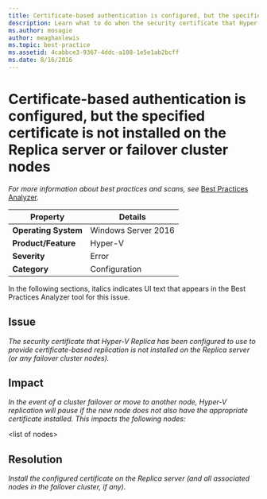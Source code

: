 ```yaml
---
title: Certificate-based authentication is configured, but the specified certificate is not installed on the Replica server or failover cluster nodes
description: Learn what to do when the security certificate that Hyper-V Replica has been configured to use to provide certificate-based replication is not installed on the Replica server (or any failover cluster nodes).
ms.author: mosagie
author: meaghanlewis
ms.topic: best-practice
ms.assetid: 4cabbce3-9367-4ddc-a108-1e5e1ab2bcff
ms.date: 8/16/2016
---
```

# Certificate-based authentication is configured, but the specified certificate is not installed on the Replica server or failover cluster nodes



*For more information about best practices and scans, see* [Best Practices Analyzer](/previous-versions/windows/it-pro/windows-server-2008-R2-and-2008/dd759260(v=ws.11)).

|Property|Details|
|-|-|
|**Operating System**|Windows Server 2016|
|**Product/Feature**|Hyper-V|
|**Severity**|Error|
|**Category**|Configuration|

In the following sections, italics indicates UI text that appears in the Best Practices Analyzer tool for this issue.

## Issue

*The security certificate that Hyper-V Replica has been configured to use to provide certificate-based replication is not installed on the Replica server (or any failover cluster nodes).*

## Impact

*In the event of a cluster failover or move to another node, Hyper-V replication will pause if the new node does not also have the appropriate certificate installed. This impacts the following nodes:*

\<list of nodes>

## Resolution

*Install the configured certificate on the Replica server (and all associated nodes in the failover cluster, if any).*
